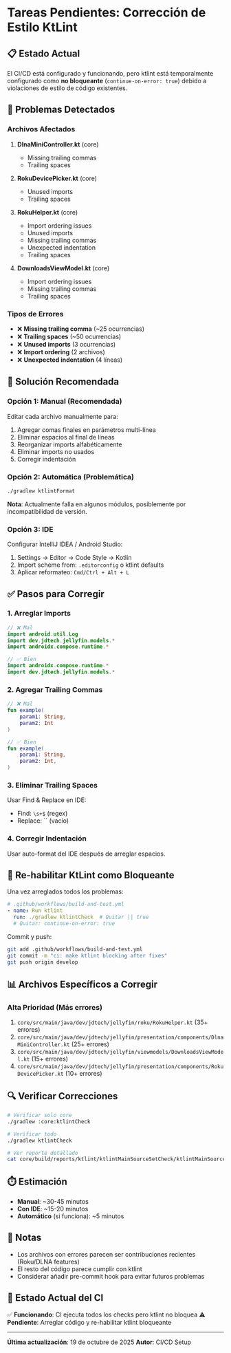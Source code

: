 # Tareas Pendientes: Corrección de Estilo KtLint

## 📋 Estado Actual

El CI/CD está configurado y funcionando, pero ktlint está temporalmente configurado como **no bloqueante** (`continue-on-error: true`) debido a violaciones de estilo de código existentes.

## 🐛 Problemas Detectados

### Archivos Afectados

1. **DlnaMiniController.kt** (core)
   - Missing trailing commas
   - Trailing spaces

2. **RokuDevicePicker.kt** (core)
   - Unused imports
   - Trailing spaces

3. **RokuHelper.kt** (core)
   - Import ordering issues
   - Unused imports
   - Missing trailing commas
   - Unexpected indentation
   - Trailing spaces

4. **DownloadsViewModel.kt** (core)
   - Import ordering issues
   - Missing trailing commas
   - Trailing spaces

### Tipos de Errores

- ❌ **Missing trailing comma** (~25 ocurrencias)
- ❌ **Trailing spaces** (~50 ocurrencias)
- ❌ **Unused imports** (3 ocurrencias)
- ❌ **Import ordering** (2 archivos)
- ❌ **Unexpected indentation** (4 líneas)

## 🔧 Solución Recomendada

### Opción 1: Manual (Recomendada)

Editar cada archivo manualmente para:
1. Agregar comas finales en parámetros multi-línea
2. Eliminar espacios al final de líneas
3. Reorganizar imports alfabéticamente
4. Eliminar imports no usados
5. Corregir indentación

### Opción 2: Automática (Problemática)

```bash
./gradlew ktlintFormat
```

**Nota**: Actualmente falla en algunos módulos, posiblemente por incompatibilidad de versión.

### Opción 3: IDE

Configurar IntelliJ IDEA / Android Studio:
1. Settings → Editor → Code Style → Kotlin
2. Import scheme from: `.editorconfig` o ktlint defaults
3. Aplicar reformateo: `Cmd/Ctrl + Alt + L`

## ✅ Pasos para Corregir

### 1. Arreglar Imports

```kotlin
// ❌ Mal
import android.util.Log
import dev.jdtech.jellyfin.models.*
import androidx.compose.runtime.*

// ✅ Bien
import androidx.compose.runtime.*
import dev.jdtech.jellyfin.models.*
```

### 2. Agregar Trailing Commas

```kotlin
// ❌ Mal
fun example(
    param1: String,
    param2: Int
)

// ✅ Bien
fun example(
    param1: String,
    param2: Int,
)
```

### 3. Eliminar Trailing Spaces

Usar Find & Replace en IDE:
- Find: `\s+$` (regex)
- Replace: `` (vacío)

### 4. Corregir Indentación

Usar auto-format del IDE después de arreglar espacios.

## 🚀 Re-habilitar KtLint como Bloqueante

Una vez arreglados todos los problemas:

```yaml
# .github/workflows/build-and-test.yml
- name: Run ktlint
  run: ./gradlew ktlintCheck  # Quitar || true
  # Quitar: continue-on-error: true
```

Commit y push:
```bash
git add .github/workflows/build-and-test.yml
git commit -m "ci: make ktlint blocking after fixes"
git push origin develop
```

## 📊 Archivos Específicos a Corregir

### Alta Prioridad (Más errores)
1. `core/src/main/java/dev/jdtech/jellyfin/roku/RokuHelper.kt` (35+ errores)
2. `core/src/main/java/dev/jdtech/jellyfin/presentation/components/DlnaMiniController.kt` (25+ errores)
3. `core/src/main/java/dev/jdtech/jellyfin/viewmodels/DownloadsViewModel.kt` (15+ errores)
4. `core/src/main/java/dev/jdtech/jellyfin/presentation/components/RokuDevicePicker.kt` (10+ errores)

## 🔍 Verificar Correcciones

```bash
# Verificar solo core
./gradlew :core:ktlintCheck

# Verificar todo
./gradlew ktlintCheck

# Ver reporte detallado
cat core/build/reports/ktlint/ktlintMainSourceSetCheck/ktlintMainSourceSetCheck.txt
```

## ⏱️ Estimación

- **Manual**: ~30-45 minutos
- **Con IDE**: ~15-20 minutos
- **Automático** (si funciona): ~5 minutos

## 📝 Notas

- Los archivos con errores parecen ser contribuciones recientes (Roku/DLNA features)
- El resto del código parece cumplir con ktlint
- Considerar añadir pre-commit hook para evitar futuros problemas

## 🎯 Estado Actual del CI

✅ **Funcionando**: CI ejecuta todos los checks pero ktlint no bloquea
⚠️ **Pendiente**: Arreglar código y re-habilitar ktlint bloqueante

---

**Última actualización**: 19 de octubre de 2025
**Autor**: CI/CD Setup
